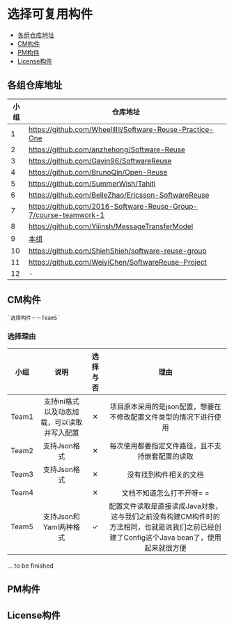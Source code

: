 # 选择可复用构件
- [各组仓库地址](#各组仓库地址)
- [CM构件](#CM构件)
- [PM构件](#PM构件)
- [License构件](#License构件)

## 各组仓库地址
| 小组 | 仓库地址 |
| --- | ------- |
| 1   | https://github.com/Wheellllll/Software-Reuse-Practice-One |
| 2   | https://github.com/anzhehong/Software-Reuse |
| 3   | https://github.com/Gavin96/SoftwareReuse |
| 4   | https://github.com/BrunoQin/Open-Reuse |
| 5   | https://github.com/SummerWish/Tahiti |
| 6   | https://github.com/BelleZhao/Ericsson-SoftwareReuse |
| 7   | https://github.com/2016-Software-Reuse-Group-7/course-teamwork-1 |
| 8   | https://github.com/Yiiinsh/MessageTransferModel |
| 9   | [本组]( https://github.com/bookish-component) |
| 10  | https://github.com/ShiehShieh/software-reuse-group |
| 11  | https://github.com/WeiyiChen/SoftwareReuse-Project |
| 12  | - |

## CM构件
	`选择构件－－Team5`

### 选择理由
|小组|说明|选择与否|理由|
|:----:|:----:|:----:|:----:|
|Team1|支持ini格式以及动态加载，可以读取并写入配置|✕|项目原本采用的是json配置，想要在不修改配置文件类型的情况下进行使用|
|Team2|支持Json格式|✕|每次使用都要指定文件路径，且不支持嵌套配置的读取|
|Team3|支持Json格式|✕|没有找到构件相关的文档|
|Team4||✕|文档不知道怎么打不开呀= =|
|Team5|支持Json和Yaml两种格式|✓|配置文件读取是直接读成Java对象，这与我们之前没有构建CM构件时的方法相同，也就是说我们之前已经创建了Config这个Java bean了，使用起来就很方便
... to be finished

## PM构件

## License构件
